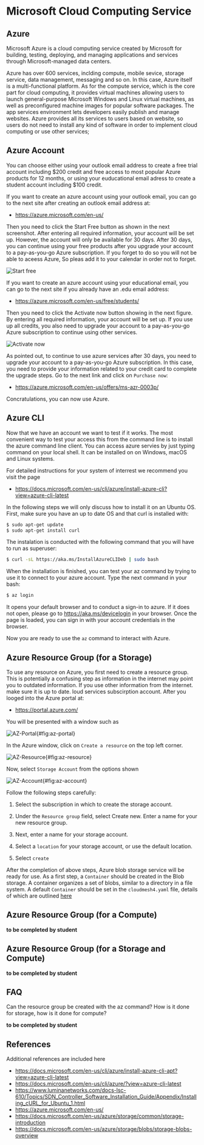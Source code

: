# Microsoft Cloud Computing Service

## Azure

Microsoft Azure  is a cloud computing service created by Microsoft for building,
testing, deploying, and managing applications and services through
Microsoft-managed data centers.

Azure has over 600 services, inclding compute, mobile sevice, storage service,
data management, messaging and so on. In this case, Azure itself is a
multi-functional platform. As for the compute service, which is the core part
for cloud computing, it provides virtual machines allowing users to launch
general-purpose Microsoft Windows and Linux virtual machines, as well as
preconfigured machine images for popular software packages. The app services
environment lets developers easily publish and manage websites. Azure provides
all its services to users based on website, so users do not need to install any
kind of software in order to implement cloud computing or use other services;

## Azure Account

You can choose either using your outlook email address to create a free trial
account including $200 credit and free access to most popular Azure products for
12 months, or using your euducational email adress to create a student account
including $100 credit.

If you want to create an azure account using your outlook email, you can go to
the next site after creating an outlook email address at:

* <https://azure.microsoft.com/en-us/>

Then you need to click the Start Free button as shown in the next screenshot.
After entering all required information, your account will be set up. However,
the account will only be available for 30 days. After 30 days, you can continue
using your free products after you upgrade your account to a pay-as-you-go Azure
subscription. If you forget to do so you will not be able to aceess Azure, So
pleas add it to your calendar in order not to forget.

![Start free](images/azure/image1.png)

If you want to create an azure account using your educational email, you can go
to the next site if you already have an .edu email address:

* <https://azure.microsoft.com/en-us/free/students/>

Then you need to click the Activate now button showing in the next figure. By
entering all required information, your account will be set up. If you use up
all credits, you also need to upgrade your account to a pay-as-you-go Azure
subscription to continue using other services.

![Activate now](images/azure/image2.png)

As pointed out, to continue to use azure services after 30 days, you need to
upgrade your account to a pay-as-you-go Azure subscription. In this case, you
need to provide your information related to your credit card to complete the
upgrade steps. Go to the next link and click on `Purchase now`:

* <https://azure.microsoft.com/en-us/offers/ms-azr-0003p/>

Concratulations, you can now use Azure. 

## Azure CLI

Now that we have an account we want to test if it works. The most convenient way
to test your access this from the command line is to install the azure command
line client. You can access azure servies by just typing command on your local
shell. It can be installed on on Windows, macOS and Linux systems.

For detailed instructions for your system of interrest we recommend you visit the page

* <https://docs.microsoft.com/en-us/cli/azure/install-azure-cli?view=azure-cli-latest>

In the following steps we will only discuss how to install it on an 
Ubuntu OS. First, make sure you have an up to date OS and that curl is installed with:

```bash
$ sudo apt-get update
$ sudo apt-get install curl
```

The instalation is conducted with the following command that you will have to
run as superuser:

```bash
$ curl -sL https://aka.ms/InstallAzureCLIDeb | sudo bash
```

When the installation is finished, you can test your az command by trying to use
it to connect to your azure account. Type the next command in your bash:

```python
$ az login
```

It opens your default browser and to conduct a sign-in to azure. If it does not
open, please go to <https://aka.ms/devicelogin> in your browser. Once the page
is loaded, you can sign in with your account credentials in the browser.

Now you are ready to use the `az` command to interact with Azure.

## Azure Resource Group (for a Storage)

To use any resource on Azure, you first need to create a resource group. This is
potentially a confusing step as information in the internet may point you to
outdated information. If you use other information from the internet. make sure
it is up to date. loud services subscirption account. After you looged into the
Azure portal at:

* <https://portal.azure.com/>

You will be presented with a window such as 

![AZ-Portal](images/azure-portal.png){#fig:az-portal}

In the Azure window, click on `Create a resource` on the top left corner.

![AZ-Resource](images/azure-resource.png){#fig:az-resource}

Now, select `Storage Account` from the options shown

![AZ-Account](images/azure-account.png){#fig:az-account}

Follow the following steps carefully:

1. Select the subscription in which to create the storage account.

2. Under the `Resource group` field, select Create new. Enter a name for your 
  new resource group.
  
3. Next, enter a name for your storage account.

4. Select a `location` for your storage account, or use the default location.

5. Select `create`

After the completion of above steps, Azure blob storage service will be ready 
for use. As a first step, a `Container` should be created in the Blob storage. 
A container organizes a set of blobs, similar to a directory in a file system. 
A default `Container` should be set in the `cloudmesh4.yaml` file, details  of 
which are outlined 
[here](https://github.com/cloudmesh/cloudmesh-manual/blob/master/docs-source/source/configuration/configuration.md)

## Azure Resource Group (for a Compute)

**to be completed by student**

## Azure Resource Group (for a Storage and Compute)

**to be completed by student**

## FAQ

Can the resource group be created with the az command? How is it done for
storage, how is it done for compute?

**to be completed by student**

## References

Additional references are included here

* <https://docs.microsoft.com/en-us/cli/azure/install-azure-cli-apt?view=azure-cli-latest>
* <https://docs.microsoft.com/en-us/cli/azure/?view=azure-cli-latest>
* <https://www.luminanetworks.com/docs-lsc-610/Topics/SDN_Controller_Software_Installation_Guide/Appendix/Installing_cURL_for_Ubuntu_1.html>
* <https://azure.microsoft.com/en-us/>
* <https://docs.microsoft.com/en-us/azure/storage/common/storage-introduction>
* <https://docs.microsoft.com/en-us/azure/storage/blobs/storage-blobs-overview>






